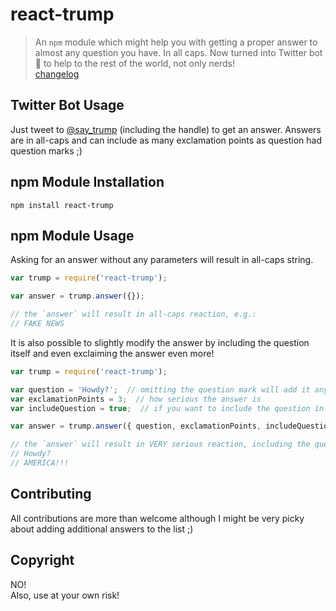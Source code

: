 react-trump
===========

> An `npm` module which might help you with getting a proper answer to almost any question you have. In all caps. Now 
turned into  Twitter bot :robot: to help to the rest of the world, not only nerds!  
> [changelog](CHANGELOG.md)

## Twitter Bot Usage

Just tweet to [@say_trump](https://twitter.com/say_trump) (including the handle) to get an answer. Answers are in 
all-caps and can include as many exclamation points as question had question marks ;)

## npm Module Installation

`npm install react-trump`

## npm Module Usage

Asking for an answer without any parameters will result in all-caps string.
```javascript
var trump = require('react-trump');

var answer = trump.answer({});

// the `answer` will result in all-caps reaction, e.g.:
// FAKE NEWS
```

It is also possible to slightly modify the answer by including the question itself and even exclaiming the answer even 
more!

```javascript
var trump = require('react-trump');

var question = 'Howdy?';  // omitting the question mark will add it anyways
var exclamationPoints = 3;  // how serious the answer is
var includeQuestion = true;  // if you want to include the question in response

var answer = trump.answer({ question, exclamationPoints, includeQuestion });

// the `answer` will result in VERY serious reaction, including the question, e.g.:
// Howdy?
// AMERICA!!!
```

## Contributing

All contributions are more than welcome although I might be very picky about adding additional answers to the list ;)

## Copyright

NO!  
Also, use at your own risk!
